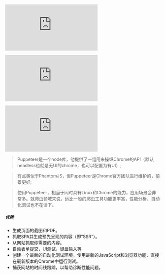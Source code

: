 ![完整api](https://github.com/GoogleChrome/puppeteer/blob/master/docs/api.md)

![键盘key值映射文件](https://github.com/GoogleChrome/puppeteer/blob/master/lib/USKeyboardLayout.js)

![移动设备Device](https://github.com/GoogleChrome/puppeteer/blob/master/DeviceDescriptors.js)

> Puppeteer是一个node库，他提供了一组用来操纵Chrome的API（默认headless也就是无UI的chrome，也可以配置为有UI）;

> 有点类似于PhantomJS，但Puppeteer是Chrome官方团队进行维护的，前景更好;

> 使用Puppeteer，相当于同时具有Linux和Chrome的能力，应用场景会非常多。就爬虫领域来说，远比一般的爬虫工具功能更丰富，性能分析、自动化测试也不在话下。

##### 优势
+ 生成页面的截图和PDF。
+ 抓取SPA并生成预先呈现的内容（即“SSR”）。
+ 从网站抓取你需要的内容。
+ 自动表单提交，UI测试，键盘输入等
+ 创建一个最新的自动化测试环境。使用最新的JavaScript和浏览器功能，直接在最新版本的Chrome中运行测试。
+ 捕获网站的时间线跟踪，以帮助诊断性能问题。